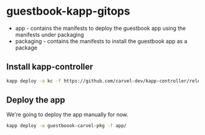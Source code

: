 # guestbook-kapp-gitops

- app - contains the manifests to deploy the guestbook app using the manifests under packaging
- packaging - contains the manifests to install the guestbook app as a package

## Install kapp-controller

```sh
kapp deploy -a kc -f https://github.com/carvel-dev/kapp-controller/releases/download/v0.50.0/release.yml -y
```

## Deploy the app

We're going to deploy the app manually for now.

```sh
kapp deploy -a guestboook-carvel-pkg -f app/
```

